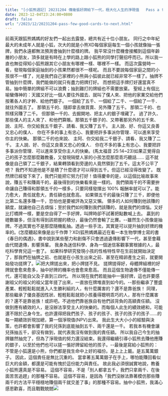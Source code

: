 ```yaml
---
title: "[小狐熊週記] 20231204 傳幾張好牌給下一代，極大化人生的淨現值   Pass a few good cards to the next generation and maximize the net present value of life"
date: 2023-12-04T23:24:00+0800
draft: false
url: "/2023/12/20231204-pass-few-good-cards-to-next.html"
---
```





前兩天跟狐熊媽媽的好友們一起出去露營，總共有近十位小朋友。 同行之中年紀最大的未成年人就是小狐，次大的就是小熊XD每個家庭每生一個小孩就像抽一張牌，我們永遠都無法預測會抽到什麼樣的牌。 我平常沒什麼機會接觸到這個年齡層的小朋友，頂多就是有時在上學的路上跟小狐熊的同學打聲招呼而已。所以我一直也無從得知小狐熊跟其它小朋友有哪裡一樣、哪裡不一樣。 而這次露營時一看，發現每個家庭抽到的小孩果然都很不一樣呢。 而且不要說每個家庭之間的小孩很不一樣了，光是我們自己家裡的小熊與小狐彼此就已經非常不一樣了。抽牌不管抽到什麼牌，我們能做的就只有盡力把牌打好。 而想把這手牌打好還當真不易。抽中簡單的牌組不可以浪費；抽到難打的牌組也不需要放棄。 聖經上有個比喻蠻傳神的：天國又好比一個人要往外國去、就叫了僕人來、把他的家業交給他們 按著各人的才幹、給他們銀子。 一個給了五千、一個給了二千、一個給了一千．就往外國去了。 那領五千的、隨即拿去做買賣、另外賺了五千。 那領二千的、也照樣另賺了二千。 但那領一千的、去掘開地、把主人的銀子埋藏了。 過了許久、那些僕人的主人來了、和他們算賬。那領五千銀子的、又帶著那另外的五千來、 說、主阿、你交給我五千銀子、請看、我又賺了五千。 主人說、好、你這又良善又忠心的僕人． 你在不多的事上有忠心、我要把許多事派你管理．可以進來享受你主的快樂。 那領二千的也來說、 主阿、你交給我二千銀子、請看、我又賺了二千。 主人說、好、你這又良善又忠心的僕人． 你在不多的事上有忠心、我要把許多事派你管理．可以進來享受你主人的快樂。(馬太福音 25:14~23)如果正覺得自己的孩子怎麼那麼難教養，又發現隔壁人家的小孩怎麼那麼乖巧聽話…… 這不就像是自己領了二千銀子，結果轉頭看到旁邊的人竟然領到了五千。這太不公平了吧？
我們不知道他是不是積了什麼德才可以得到五千。但這已經沒得改變了。 既然牌已經發下來了，我們只能把它努力打好！值得慶幸的是，以這個比喻故事來說，賺五千和賺兩千的，最後得到的快樂看來是一樣的。 我們領兩千的不需要拚命讓自己賺得和那領五千的一樣多，只要同樣發揮出 100% 報酬率就可以了。能力愈大，責任就愈大，責任額也就愈高。 如果領五千的最後只賺了三千，即便他比第二名還多賺一千，恐怕也是要被評為又惡又懶。 領多的人如何賺到他該賺的額度，就讓他自己去煩惱；至於我們如何賺到我們該賺的，就是我們的煩惱。又好比打橋牌一樣，要是空自得了一手好牌，叫牌時卻不試著把點數喊上去。 贏到的磴數雖多，但沒有得到該把握的積分，最後仍然會輸了比賽。--雖然生小孩像是抽牌。不過其實也不是那麼隨機亂抽。透過一些手法，其實是可以提升抽到好牌的機率的。(怎麼聽起來像是出千作弊？XD)狐熊媽媽最近在看一本生物學博士寫的書《春日的偶遇》，書中說到某些壓力和創傷不只會透過遺傳影響下一代，甚至會藉由代間遺傳，影響孫輩。 我身為迷信科學、身為一個迷信客觀事實根據的人，最吃科學育兒這一套了。 如果科學研究發現小孩的性格特性早在生前就開始決定了，那我們在抽牌之前、也就是在小孩生出來之前、甚至在精卵產生之前，就要開始發功搓牌了。![](https://blogger.googleusercontent.com/img/proxy/AVvXsEiNP_vLUs6S-aO2SHY640I1DiWDkhS1mAN2RbSZbw-aD3tOh6b4XvFWwy3pTskeXfDLqW3ANe9coM6XXqsLk8bRCn31xHtVgYVV7G8yhxoCyLKT9rb-K9buPspOIVW1c0G1AEACZv7hv-neeQ-2pVDZDyXaaTM0nxtnXc2SbCxZ6vCiCglpgAp_w845K6y1kvQQ8DdxPWgr5PF_5Xuj=s0-d-e1-ft&fit=max)把大牌搓出來，把小牌搓不見。
搓牌搓得好，母體牌組裡的好牌就會愈來愈多，抽中好牌的機率也會愈來愈高。 而且這個生物遺傳不僅能傳一代，還可能自父及子直到三四代。 所以現在我們若能抽中一張好牌，這也許要感謝祖父的祖父的祖父當年搓了出來，一直放在牌堆直到如今的。--那些繼承了豐盛產業、輕輕鬆鬆就進入人生勝利組的人，有什麼厲害的？還不是靠爸族！ 同理，那些繼承了優良基因性狀、輕輕鬆鬆就把小孩養得聰明乖巧的人，那有什麼厲害的？還不是靠爸族！或許吧。不過他們靠爸族自有他們該背負的高額責任額。 沒做到應有績效的人，是沒辦法享受主人的快樂的。而每個人此生的績效總和，可能還不限於己身今生。也許還得把我們孩子、孩子的孩子、孩子的孩子的孩子……的每一期績效折現加總，算一個淨現值(NPV)出來。
我此生大大小小的經驗與決策，也許都會影響了我的兒孫到底能抽到五千、兩千還是一千。 若我本有機會讓兒孫抽五千，卻沒有做到，就代表我沒有做到我的責任額。 所以我自己今生的抽牌雖然抽完了，但為了淨現值的努力還沒結束。我還得繼續引導小狐熊去賺他應賺的銀子，以至於他們也可以搓一張好牌留給他的孩子。--最後是寫給小狐熊的： 不管是小狐還是小熊，你們都是我生命中上好的福份。是上上上籤。是五萬萬銀子。 因此，這個責任是無比沉重的。 當拿著五萬萬銀子在手上，哪怕能賺回看似巨大的金額，都還是可能有愧於這份能力與責任。 故此我必須很誠實地說，教養小狐熊還真是不容易。
這個不容易，不是「別人都拿五千，我們只拿兩千、在後面苦苦追趕」的那種不容易。 這個不容易，是因為「我們沒辦法靠著模仿那些賺兩千的方法平平穩穩地賺個兩千就交差了事」的那種不容易。抽中小狐熊，我滿心感恩歡喜，而且戰戰兢兢![](https://fonts.gstatic.com/s/e/notoemoji/15.0/1f606/72.png)
